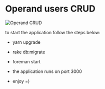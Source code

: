 # Operand users CRUD

![Operand CRUD](https://media.giphy.com/media/4gFdnnOTlWrws17hu6/giphy.gif)

to start the application follow the steps below:

- yarn upgrade

- rake db:migrate

- foreman start

- the application runs on port 3000

- enjoy =)
